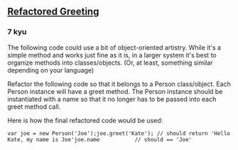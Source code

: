 <h2><a href=https://www.codewars.com/kata/5121303128ef4b495f000001/train/javascript target="_blank">Refactored Greeting</a></h2><h3>7 kyu</h3><p>The following code could use a bit of object-oriented artistry. While it's a simple method and works just fine as it is, in a larger system it's best to organize methods into classes/objects. (Or, at least, something similar depending on your language)</p><p>Refactor the following code so that it belongs to a Person class/object. Each Person instance will have a greet method. The Person instance should be instantiated with a name so that it no longer has to be passed into each greet method call. </p><p>Here is how the final refactored code would be used:</p><pre><code class="language-javascript"><span class="cm-keyword">var</span> <span class="cm-def">joe</span> <span class="cm-operator">=</span> <span class="cm-keyword">new</span> <span class="cm-variable">Person</span>(<span class="cm-string">'Joe'</span>);<span class="cm-variable">joe</span>.<span class="cm-property">greet</span>(<span class="cm-string">'Kate'</span>); <span class="cm-comment">// should return 'Hello Kate, my name is Joe'</span><span class="cm-variable">joe</span>.<span class="cm-property">name</span>           <span class="cm-comment">// should == 'Joe'</span></code></pre><pre style="display: none;"><code class="language-coffeescript"><span class="cm-variable">joe</span> <span class="cm-punctuation">=</span> <span class="cm-keyword">new</span> <span class="cm-variable">Person</span><span class="cm-punctuation">(</span><span class="cm-string">'Joe'</span><span class="cm-punctuation">)</span><span class="cm-variable">joe</span><span class="cm-punctuation">.</span><span class="cm-property">greet</span><span class="cm-punctuation">(</span><span class="cm-string">'Kate'</span><span class="cm-punctuation">)</span> <span class="cm-comment"># should return 'Hello Kate, my name is Joe'</span><span class="cm-variable">joe</span><span class="cm-punctuation">.</span><span class="cm-property">name</span>          <span class="cm-comment"># should == 'Joe'</span></code></pre><pre style="display: none;"><code class="language-ruby"><span class="cm-variable">joe</span> <span class="cm-operator">=</span> <span class="cm-tag">Person</span><span class="cm-operator">.</span><span class="cm-property">new</span>(<span class="cm-string">'Joe'</span>)<span class="cm-variable">joe</span><span class="cm-operator">.</span><span class="cm-property">greet</span>(<span class="cm-string">'Kate'</span>) <span class="cm-comment"># should return 'Hello Kate, my name is Joe'</span><span class="cm-variable">joe</span><span class="cm-operator">.</span><span class="cm-property">name</span>          <span class="cm-comment"># should == 'Joe'</span></code></pre><pre style="display: none;"><code class="language-rust"><span class="cm-keyword">let</span> <span class="cm-def">joe</span> <span class="cm-operator">=</span> <span class="cm-variable">Person</span>::<span class="cm-variable">new</span>(<span class="cm-string">"</span><span class="cm-string">Joe</span><span class="cm-string">"</span>);<span class="cm-variable">joe</span>.<span class="cm-variable">greet</span>(<span class="cm-string">"</span><span class="cm-string">Kate</span><span class="cm-string">"</span>); <span class="cm-comment">// should return "Hello Kate, my name is Joe"</span><span class="cm-variable">joe</span>.<span class="cm-variable">name</span>;          <span class="cm-comment">// should == "Joe"</span></code></pre><pre style="display: none;"><code class="language-python"><span class="cm-variable">joe</span> <span class="cm-operator">=</span> <span class="cm-variable">Person</span>(<span class="cm-string">'Joe'</span>)<span class="cm-variable">joe</span>.<span class="cm-property">greet</span>(<span class="cm-string">'Kate'</span>) <span class="cm-comment"># should return 'Hello Kate, my name is Joe'</span><span class="cm-variable">joe</span>.<span class="cm-property">name</span>          <span class="cm-comment"># should == 'Joe'</span></code></pre><pre style="display: none;"><code class="language-scala"><span class="cm-keyword">val</span> <span class="cm-def">joe</span> <span class="cm-operator">=</span> <span class="cm-variable">Person</span>(<span class="cm-string">"Joe"</span>)<span class="cm-variable">joe</span>.<span class="cm-variable">greet</span>(<span class="cm-string">"Kate"</span>) <span class="cm-comment">// should return "Hello Kate, my name is Joe"</span><span class="cm-variable">joe</span>.<span class="cm-variable">name</span>          <span class="cm-comment">// should == "Joe"</span></code></pre>